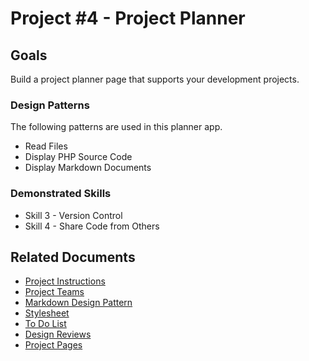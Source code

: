 # Project #4 - Project Planner


## Goals

Build a project planner page that supports your development projects.


### Design Patterns
The following patterns are used in this planner app.

* Read Files
* Display PHP Source Code
* Display Markdown Documents


### Demonstrated Skills
* Skill 3 - Version Control
* Skill 4 - Share Code from Others


## Related Documents
* [Project Instructions](https://shrinking-world.com/unc/bacs350/project/04)
* [Project Teams](doc.php?doc=Teams.md)
* [Markdown Design Pattern](/bacs350/pattern/markdown/)
* [Stylesheet](doc.php?doc=style.css)
* [To Do List](doc.php?doc=ToDo.md)
* [Design Reviews](doc.php?doc=DesignReview.md)
* [Project Pages](doc.php?doc=Pages.md)
